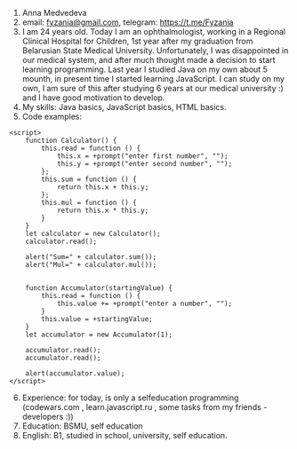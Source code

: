 1. Anna Medvedeva
2. email: fyzania@gmail.com, telegram: https://t.me/Fyzania
3. I am 24 years old. Today I am an ophthalmologist, working in a Regional Clinical Hospital for Children, 1st year after my graduation from Belarusian State Medical University. 
Unfortunately, I was disappointed in our medical system, and after much thought made a decision to start learning programming. Last year I studied Java on my own about 5 mounth,
in present time I started learning JavaScript. I can study on my own, I am sure of this after studying 6 years at our medical university :) and I have good motivation to develop.
4. My skills: Java basics, JavaScript basics, HTML basics. 
5. Code examples: 
```
<script>
    function Calculator() {
        this.read = function () {
            this.x = +prompt("enter first number", "");
            this.y = +prompt("enter second number", "");
        };
        this.sum = function () {
            return this.x + this.y;
        };
        this.mul = function () {
            return this.x * this.y;
        }
    }
    let calculator = new Calculator();
    calculator.read();

    alert("Sum=" + calculator.sum());
    alert("Mul=" + calculator.mul());


    function Accumulator(startingValue) {
        this.read = function () {
            this.value += +prompt("enter a number", "");
        }
        this.value = +startingValue;
    }
    let accumulator = new Accumulator(1);

    accumulator.read();
    accumulator.read();

    alert(accumulator.value);
</script>
```
      
      
6. Experience: for today, is only a selfeducation programming (codewars.com , learn.javascript.ru , some tasks from my friends - developers :))
7. Education: BSMU, self education
8. English: B1, studied in school, university, self education.
